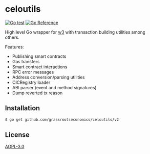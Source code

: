 # celoutils
[![Go test](https://github.com/grassrootseconomics/celoutils/actions/workflows/test.yaml/badge.svg)](https://github.com/grassrootseconomics/celoutils/actions/workflows/test.yaml)
[![Go Reference](https://pkg.go.dev/badge/github.com/grassrootseconomics/celoutils.svg)](https://pkg.go.dev/github.com/grassrootseconomics/celoutils)


High level Go wrapper for [w3](https://github.com/grassrootseconomics/w3-celo) with transaction building utilities among others.

Features:

* Publishing smart contracts
* Gas transfers
* Smart contract interactions
* RPC error messages
* Address conversion/parsing utilities
* CICRegistry loader
* ABI parser (event and method signatures)
* Dump reverted tx reason

## Installation

```bash
$ go get github.com/grassrootseconomics/celoutils/v2
```

## License

[AGPL-3.0](LICENSE)
